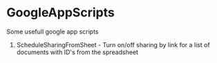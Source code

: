 # GoogleAppScripts
Some usefull google app scripts 

1. ScheduleSharingFromSheet - Turn on/off sharing by link for a list of documents with ID's from the spreadsheet
